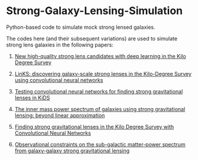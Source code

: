 # Strong-Galaxy-Lensing-Simulation
Python-based code to simulate mock strong lensed galaxies. 


The codes here (and their subsequent variations) are used to simulate strong lens galaxies in the following papers:

1. [New high-quality strong lens candidates with deep learning in the Kilo Degree Survey](https://iopscience.iop.org/article/10.3847/1538-4357/ab9dfa)

2. [LinKS: discovering galaxy-scale strong lenses in the Kilo-Degree Survey using convolutional neural networks](https://academic.oup.com/mnras/article/484/3/3879/5290335)

3. [Testing convolutional neural networks for finding strong gravitational lenses in KiDS](https://academic.oup.com/mnras/article/482/1/807/5116172?login=false)

4. [The inner mass power spectrum of galaxies using strong gravitational lensing: beyond linear approximation](https://academic.oup.com/mnras/article/474/2/1762/4555385)

5. [Finding strong gravitational lenses in the Kilo Degree Survey with Convolutional Neural Networks](https://academic.oup.com/mnras/article/472/1/1129/4082220)

6. [Observational constraints on the sub-galactic matter-power spectrum from galaxy-galaxy strong gravitational lensing](https://arxiv.org/abs/1803.05952)
